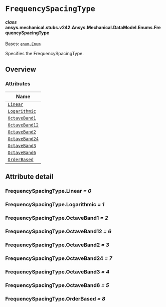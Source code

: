 # `FrequencySpacingType`



#### *class* ansys.mechanical.stubs.v242.Ansys.Mechanical.DataModel.Enums.FrequencySpacingType

Bases: [`enum.Enum`](https://docs.python.org/3/library/enum.html#enum.Enum)

Specifies the FrequencySpacingType.

<!-- !! processed by numpydoc !! -->

<a id="overview"></a>

## Overview

### Attributes

| Name |
| ------------------------------------------------------ |
| [`Linear`](#FrequencySpacingType.Linear) |
| [`Logarithmic`](#FrequencySpacingType.Logarithmic) |
| [`OctaveBand1`](#FrequencySpacingType.OctaveBand1) |
| [`OctaveBand12`](#FrequencySpacingType.OctaveBand12) |
| [`OctaveBand2`](#FrequencySpacingType.OctaveBand2) |
| [`OctaveBand24`](#FrequencySpacingType.OctaveBand24) |
| [`OctaveBand3`](#FrequencySpacingType.OctaveBand3) |
| [`OctaveBand6`](#FrequencySpacingType.OctaveBand6) |
| [`OrderBased`](#FrequencySpacingType.OrderBased) |

<a id="attribute-detail"></a>

## Attribute detail

<a id="FrequencySpacingType.Linear"></a>

### FrequencySpacingType.Linear *= 0*

<a id="FrequencySpacingType.Logarithmic"></a>

### FrequencySpacingType.Logarithmic *= 1*

<a id="FrequencySpacingType.OctaveBand1"></a>

### FrequencySpacingType.OctaveBand1 *= 2*

<a id="FrequencySpacingType.OctaveBand12"></a>

### FrequencySpacingType.OctaveBand12 *= 6*

<a id="FrequencySpacingType.OctaveBand2"></a>

### FrequencySpacingType.OctaveBand2 *= 3*

<a id="FrequencySpacingType.OctaveBand24"></a>

### FrequencySpacingType.OctaveBand24 *= 7*

<a id="FrequencySpacingType.OctaveBand3"></a>

### FrequencySpacingType.OctaveBand3 *= 4*

<a id="FrequencySpacingType.OctaveBand6"></a>

### FrequencySpacingType.OctaveBand6 *= 5*

<a id="FrequencySpacingType.OrderBased"></a>

### FrequencySpacingType.OrderBased *= 8*


